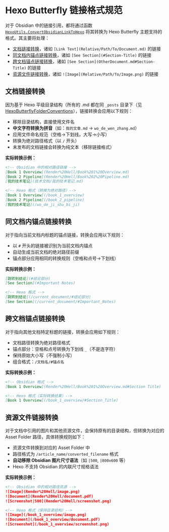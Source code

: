 # Hexo Butterfly 链接格式规范

对于 Obsidian 中的链接引用，都将通过函数 [`HexoUtils.ConvertObsidianLinkToHexo`](xref:ObsidianKit.Utilities.Hexo.HexoUtils.ConvertObsidianLinkToHexo*) 将其转换为 Hexo Butterfly 主题支持的格式。其主要将处理：

- [文档链接转换](#文档链接转换)，诸如 `[Link Text](Relative/Path/To/Document.md)` 的链接
- [同文档内锚点链接转换](#同文档内锚点链接转换)，诸如 `[See Section](#Section-Title)` 的链接
- [跨文档锚点链接转换](#跨文档锚点链接转换)，诸如 `[See Section](OtherDocument.md#Section-Title)` 的链接
- [资源文件链接转换](#资源文件链接转换)，诸如 `![Image](Relative/Path/To/Image.png)` 的链接


## 文档链接转换

因为基于 Hexo 平级目录结构（所有的 .md 都在同 `_posts` 目录下（见 [HexoButterflyFolderConventions](HexoButterflyFolderConventions.md)），链接转换会应用以下规则：

- 移除目录结构，直接使用文件名
- **中文字符转换为拼音**（如：`我的文章.md` → `wo_de_wen_zhang.md`）
- 应用文件命名规范（空格→下划线，大写→小写）
- 转换为绝对路径格式（以 `/` 开头）
- 未发布的文档链接会转换为纯文本（移除链接格式）

**实际转换示例：**
```markdown
<!-- Obsidian 中的相对路径链接 -->
[Book 1 Overview](Render%20Hell/Book%201%20Overview.md)
[Book 2 Pipeline](Render%20Hell/Book%202%20Pipeline.md)
[我的技术笔记](技术文档/我的技术笔记.md)

<!-- Hexo 格式（转换为绝对路径）-->
[Book 1 Overview](/book_1_overview)
[Book 2 Pipeline](/book_2_pipeline)
[我的技术笔记](/wo_de_ji_shu_bi_ji)
```

## 同文档内锚点链接转换

对于指向当前文档内标题的锚点链接，转换会应用以下规则：

- 以 `#` 开头的链接被识别为当前文档内锚点
- 自动生成当前文档的绝对路径前缀
- 锚点部分应用相同的转换规则（空格和点号→下划线）


**实际转换示例：**
```markdown
[跳转到结论](#结论部分)
[See Section](#Important Notes)

<!-- Hexo 格式 -->
[跳转到结论](/current_document/#结论部分)
[See Section](/current_document/#Important_Notes)
```

## 跨文档锚点链接转换

对于指向其他文档特定标题的链接，转换会应用如下规则：

- 文档路径转换为绝对路径格式
- 锚点部分：空格和点号转换为下划线 `_`（不是连字符）
- 保持原始大小写（不强制小写）
- 组合格式：`/文档名/#锚点名`

**实际转换示例：**
```markdown
<!-- Obsidian 格式 -->
[Book 1 Overview](Render%20Hell/Book%201%20Overview.md#Section Title)

<!-- Hexo 格式（实际转换结果）-->
[Book 1 Overview](/book_1_overview/#Section_Title)
```

## 资源文件链接转换

对于文档中引用的图片和其他资源文件，会保持原有的目录结构，但转换为对应的 Asset Folder 路径，具体转换规则如下：

- 资源文件转换到对应的 Asset Folder 中
- 路径格式为 `/article_name/converted_filename` 格式
- **自动移除 Obsidian 图片尺寸语法**（如 `|500`, `|800x600` 等）
- Hexo 不支持 Obsidian 的内联尺寸规格语法

**实际转换示例：**
```markdown
<!-- Obsidian 中的相对路径资源 -->
![Image](Render%20Hell/image.png)
![Document](Render%20Hell/document.pdf)
![Screenshot|500](Render%20Hell/screenshot.png)

<!-- Hexo 格式（保持目录结构）-->
![Image](/book_1_overview/image.png)
![Document](/book_1_overview/document.pdf)
![Screenshot](/book_1_overview/screenshot.png)
```
